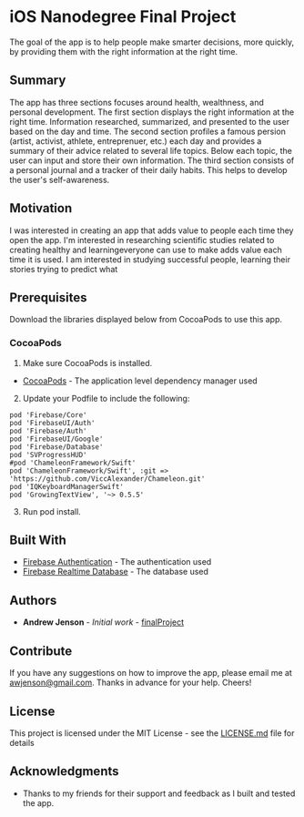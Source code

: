 # iOS Nanodegree Final Project

The goal of the app is to help people make smarter decisions, more quickly, by providing them with the right information at the right time.

## Summary

 The app has three sections focuses around health, wealthness, and personal development.  The first section displays the right information at the right time.  Information researched, summarized, and presented to the user based on the day and time.  The second section profiles a famous persion (artist, activist, athlete, entreprenuer, etc.) each day and provides a summary of their advice related to several life topics.  Below each topic, the user can input and store their own information.  The third section consists of a personal journal and a tracker of their daily habits.  This helps to develop the user's self-awareness.

## Motivation
I was interested in creating an app that adds value to people each time they open the app.  I'm interested in researching scientific studies related to creating healthy  and learningeveryone can use to make adds value each time it is used.  I am interested in studying successful people, learning their stories trying to predict what

## Prerequisites

Download the libraries displayed below from CocoaPods to use this app.

### CocoaPods

1. Make sure CocoaPods is installed.
* [CocoaPods](https://firebase.google.com/products/auth/) - The application level dependency manager used

2. Update your Podfile to include the following:
```
pod 'Firebase/Core'
pod 'FirebaseUI/Auth'
pod 'Firebase/Auth'
pod 'FirebaseUI/Google'
pod 'Firebase/Database'
pod 'SVProgressHUD'
#pod 'ChameleonFramework/Swift'
pod 'ChameleonFramework/Swift', :git => 'https://github.com/ViccAlexander/Chameleon.git'
pod 'IQKeyboardManagerSwift'
pod 'GrowingTextView', '~> 0.5.5'
```

3. Run pod install.

## Built With

* [Firebase Authentication](https://firebase.google.com/products/auth/) - The authentication used
* [Firebase Realtime Database](https://firebase.google.com/products/realtime-database/) - The database used


## Authors

* **Andrew Jenson** - *Initial work* - [finalProject](https://github.com/awjenson/finalProject)

## Contribute

If you have any suggestions on how to improve the app, please email me at [awjenson@gmail.com](awjenson@gmail.com).  Thanks in advance for your help.  Cheers!

## License

This project is licensed under the MIT License - see the [LICENSE.md](LICENSE.md) file for details

## Acknowledgments

* Thanks to my friends for their support and feedback as I built and tested the app.


